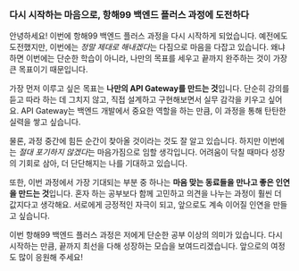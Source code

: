 <p><img alt="" src="https://velog.velcdn.com/images/tonyhan18/post/ec2a007b-814d-41b4-b5ca-06f364d9aac7/image.png" /></p>
<h3 id="다시-시작하는-마음으로-항해99-백엔드-플러스-과정에-도전하다">다시 시작하는 마음으로, 항해99 백엔드 플러스 과정에 도전하다</h3>
<p>안녕하세요! 이번에 항해99 백엔드 플러스 과정을 다시 시작하게 되었습니다. 예전에도 도전했지만, 이번에는 <em>정말 제대로 해내겠다</em>는 다짐으로 마음을 다잡고 있습니다. 왜냐하면 이번에는 단순한 학습이 아니라, 나만의 목표를 세우고 끝까지 완주하는 것이 가장 큰 목표이기 때문입니다.</p>
<p>가장 먼저 이루고 싶은 목표는 <strong>나만의 API Gateway를 만드는 것</strong>입니다. 단순히 강의를 듣고 따라 하는 데 그치지 않고, 직접 설계하고 구현해보면서 실무 감각을 키우고 싶어요. API Gateway는 백엔드 개발에서 중요한 역할을 하는 만큼, 이 과정을 통해 탄탄한 실력을 쌓고 싶습니다.</p>
<p>물론, 과정 중간에 힘든 순간이 찾아올 것이라는 것도 잘 알고 있습니다. 하지만 이번에는 <em>절대 포기하지 않겠다</em>는 마음가짐으로 임할 생각입니다. 어려움이 닥칠 때마다 성장의 기회로 삼아, 더 단단해지는 나를 기대하고 있습니다.</p>
<p>또한, 이번 과정에서 가장 기대되는 부분 중 하나는 <strong>마음 맞는 동료들을 만나고 좋은 인연을 만드는 것</strong>입니다. 혼자 하는 공부보다 함께 고민하고 의견을 나누는 과정이 훨씬 더 값지다고 생각해요. 서로에게 긍정적인 자극이 되고, 앞으로도 계속 이어질 인연을 만들고 싶습니다.</p>
<p>이번 항해99 백엔드 플러스 과정은 저에게 단순한 공부 이상의 의미가 있습니다. 다시 시작하는 만큼, 끝까지 최선을 다해 성장하는 모습을 보여드리겠습니다. 앞으로의 여정도 많이 응원해 주세요!</p>